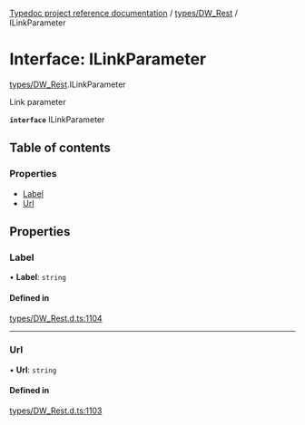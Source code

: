 [Typedoc project reference documentation](../README.md) / [types/DW_Rest](../modules/types_dw_rest.md) / ILinkParameter

# Interface: ILinkParameter

[types/DW_Rest](../modules/types_dw_rest.md).ILinkParameter

Link parameter

**`interface`** ILinkParameter

## Table of contents

### Properties

- [Label](types_dw_rest.ilinkparameter.md#label)
- [Url](types_dw_rest.ilinkparameter.md#url)

## Properties

### Label

• **Label**: `string`

#### Defined in

[types/DW_Rest.d.ts:1104](https://github.com/DocuWare/REST-Sample-TS/blob/beb3ada/src/types/DW_Rest.d.ts#L1104)

___

### Url

• **Url**: `string`

#### Defined in

[types/DW_Rest.d.ts:1103](https://github.com/DocuWare/REST-Sample-TS/blob/beb3ada/src/types/DW_Rest.d.ts#L1103)
